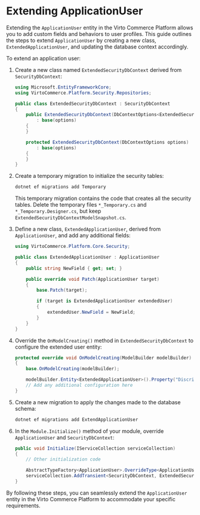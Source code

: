 # Extending ApplicationUser

Extending the `ApplicationUser` entity in the Virto Commerce Platform allows you to add custom fields and behaviors to user profiles. This guide outlines the steps to extend `ApplicationUser` by creating a new class, `ExtendedApplicationUser`, and updating the database context accordingly.

To extend an application user:

1. Create a new class named `ExtendedSecurityDbContext` derived from `SecurityDbContext`:

    ```csharp
    using Microsoft.EntityFrameworkCore;
    using VirtoCommerce.Platform.Security.Repositories;

    public class ExtendedSecurityDbContext : SecurityDbContext
    {
        public ExtendedSecurityDbContext(DbContextOptions<ExtendedSecurityDbContext> options)
            : base(options)
        {
        }

        protected ExtendedSecurityDbContext(DbContextOptions options)
            : base(options)
        {
        }
    }
    ```

1. Create a temporary migration to initialize the security tables:

    ```powershell
    dotnet ef migrations add Temporary
    ```

    This temporary migration contains the code that creates all the security tables. Delete the temporary files `*_Temporary.cs` and `*_Temporary.Designer.cs`, but keep `ExtendedSecurityDbContextModelSnapshot.cs`.

1. Define a new class, `ExtendedApplicationUser`, derived from `ApplicationUser`, and add any additional fields:

    ```csharp
    using VirtoCommerce.Platform.Core.Security;

    public class ExtendedApplicationUser : ApplicationUser
    {
        public string NewField { get; set; }

        public override void Patch(ApplicationUser target)
        {
            base.Patch(target);

            if (target is ExtendedApplicationUser extendedUser)
            {
                extendedUser.NewField = NewField;
            }
        }
    }
    ```

1. Override the `OnModelCreating()` method in `ExtendedSecurityDbContext` to configure the extended user entity:

    ```csharp
    protected override void OnModelCreating(ModelBuilder modelBuilder)
    {
        base.OnModelCreating(modelBuilder);

        modelBuilder.Entity<ExtendedApplicationUser>().Property("Discriminator").HasDefaultValue(nameof(ExtendedApplicationUser));
        // Add any additional configuration here
    }
    ```

1. Create a new migration to apply the changes made to the database schema:

    ```powershell
    dotnet ef migrations add ExtendApplicationUser
    ```

1. In the `Module.Initialize()` method of your module, override `ApplicationUser` and `SecurityDbContext`:

    ```csharp
    public void Initialize(IServiceCollection serviceCollection)
    {
        // Other initialization code

        AbstractTypeFactory<ApplicationUser>.OverrideType<ApplicationUser, ExtendedApplicationUser>();
        serviceCollection.AddTransient<SecurityDbContext, ExtendedSecurityDbContext>();
    }
    ```

By following these steps, you can seamlessly extend the `ApplicationUser` entity in the Virto Commerce Platform to accommodate your specific requirements.